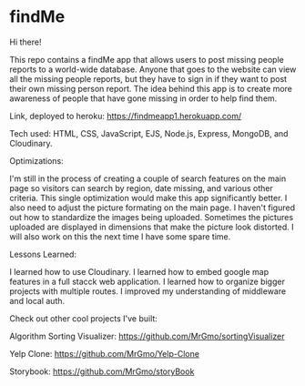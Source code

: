 # findMe

Hi there!

This repo contains a findMe app that allows users to post missing people reports to a world-wide database. Anyone that goes to the website can view all the missing people reports, but they have to sign in if they want to post their own missing person report. The idea behind this app is to create more awareness of people that have gone missing in order to help find them.

Link, deployed to heroku: https://findmeapp1.herokuapp.com/

Tech used: HTML, CSS, JavaScript, EJS, Node.js, Express, MongoDB, and Cloudinary.

Optimizations:

I'm still in the process of creating a couple of search features on the main page so visitors can search by region, date missing, and various other criteria. This single optimization would make this app significantly better. I also need to adjust the picture formating on the main page. I haven't figured out how to standardize the images being uploaded. Sometimes the pictures uploaded are displayed in dimensions that make the picture look distorted. I will also work on this the next time I have some spare time.

Lessons Learned:

I learned how to use Cloudinary.
I learned how to embed google map features in a full stacck web application.
I learned how to organize bigger projects with multiple routes.
I improved my understanding of middleware and local auth.

Check out other cool projects I've built:

Algorithm Sorting Visualizer: https://github.com/MrGmo/sortingVisualizer

Yelp Clone: https://github.com/MrGmo/Yelp-Clone

Storybook: https://github.com/MrGmo/storyBook